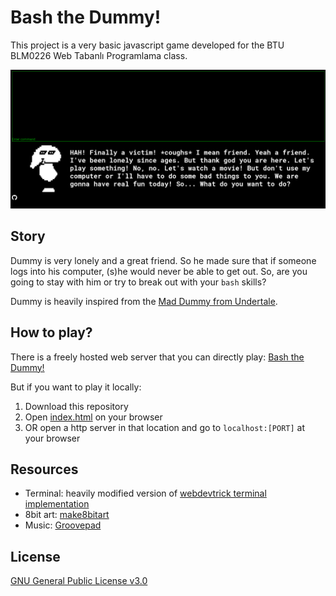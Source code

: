 # Bash the Dummy!

This project is a very basic javascript game developed for the BTU BLM0226 Web Tabanlı Programlama class.

![screenshot](images/ss0.png)

## Story

Dummy is very lonely and a great friend. So he made sure that if someone logs into his computer, (s)he would never be able to get out. So, are you going to stay with him or try to break out with your `bash` skills?  

Dummy is heavily inspired from the [Mad Dummy from Undertale](https://undertale.fandom.com/wiki/Mad_Dummy).

## How to play?

There is a freely hosted web server that you can directly play: [Bash the Dummy!](http://bashthedummy.coolpage.biz/)  

But if you want to play it locally:

1. Download this repository
2. Open [index.html](index.html) on your browser
3. OR open a http server in that location and go to `localhost:[PORT]` at your browser

## Resources

* Terminal: heavily modified version of [webdevtrick terminal implementation](https://webdevtrick.com/javascript-terminal-emulator/)
* 8bit art: [make8bitart](https://make8bitart.com/)
* Music: [Groovepad](https://play.google.com/store/apps/details?id=com.easybrain.make.music&hl=en_US&gl=US)

## License

[GNU General Public License v3.0](LICENSE)